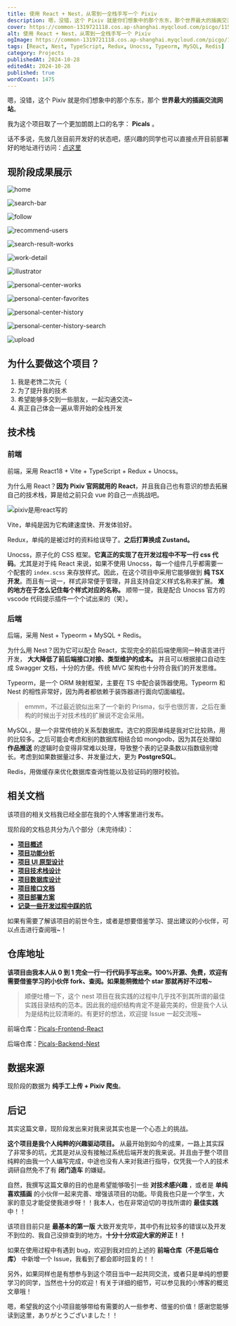 ```yaml
---
title: 使用 React + Nest，从零到一全栈手写一个 Pixiv
description: 嗯，没错，这个 Pixiv 就是你们想象中的那个东东，那个世界最大的插画交流网站。我为这个项目取了一个更加朗朗上口的名字： Picals。
cover: https://common-1319721118.cos.ap-shanghai.myqcloud.com/picgo/115499204.jpg
alt: 使用 React + Nest，从零到一全栈手写一个 Pixiv
ogImage: https://common-1319721118.cos.ap-shanghai.myqcloud.com/picgo/115499204.jpg
tags: [React, Nest, TypeScript, Redux, Unocss, Typeorm, MySQL, Redis]
category: Projects
publishedAt: 2024-10-28
editedAt: 2024-10-28
published: true
wordCount: 1475
---
```


嗯，没错，这个 Pixiv 就是你们想象中的那个东东，那个 **世界最大的插画交流网站**。

我为这个项目取了一个更加朗朗上口的名字： **Picals** 。

话不多说，先放几张目前开发好的状态吧，感兴趣的同学也可以直接点开目前部署好的地址进行访问：[点这里](https://www.picals.moe)

## 现阶段成果展示

![home](https://common-1319721118.cos.ap-shanghai.myqcloud.com/picgo/home.png)

![search-bar](https://common-1319721118.cos.ap-shanghai.myqcloud.com/picgo/search-bar.png)

![follow](https://common-1319721118.cos.ap-shanghai.myqcloud.com/picgo/follow.png)

![recommend-users](https://common-1319721118.cos.ap-shanghai.myqcloud.com/picgo/recommend-users.png)

![search-result-works](https://common-1319721118.cos.ap-shanghai.myqcloud.com/picgo/search-result-works.png)

![work-detail](https://common-1319721118.cos.ap-shanghai.myqcloud.com/picgo/work-detail.png)

![illustrator](https://common-1319721118.cos.ap-shanghai.myqcloud.com/picgo/illustrator.png)

![personal-center-works](https://common-1319721118.cos.ap-shanghai.myqcloud.com/picgo/personal-center-works.png)

![personal-center-favorites](https://common-1319721118.cos.ap-shanghai.myqcloud.com/picgo/personal-center-favorites.png)

![personal-center-history](https://common-1319721118.cos.ap-shanghai.myqcloud.com/picgo/personal-center-history.png)

![personal-center-history-search](https://common-1319721118.cos.ap-shanghai.myqcloud.com/picgo/personal-center-history-search.png)

![upload](https://common-1319721118.cos.ap-shanghai.myqcloud.com/picgo/upload.png)

## 为什么要做这个项目？

1. 我是老馋二次元（
2. 为了提升我的技术
3. 希望能够多交到一些朋友，一起沟通交流~
4. 真正自己体会一遍从零开始的全栈开发

## 技术栈

### 前端

前端，采用 React18 + Vite + TypeScript + Redux + Unocss。

为什么用 React？**因为 Pixiv 官网就用的 React**，并且我自己也有意识的想去拓展自己的技术栈，算是给之前只会 vue 的自己一点挑战吧。

![pixiv是用react写的](https://common-1319721118.cos.ap-shanghai.myqcloud.com/picgo/image-20240610204733108.png)

Vite，单纯是因为它构建速度快、开发体验好。

Redux，单纯的是被过时的资料给误导了。**之后打算换成 Zustand。**

Unocss，原子化的 CSS 框架。**它真正的实现了在开发过程中不写一行 css 代码**。尤其是对于纯 React 来说，如果不使用 Unocss，每一个组件几乎都需要一个配套的 `index.scss` 来存放样式。因此，在这个项目中采用它能够做到 **纯 TSX 开发**。而且有一说一，样式非常便于管理，并且支持自定义样式名称来扩展。 **难的地方在于怎么记住每个样式对应的名称。** 顺带一提，我是配合 Unocss 官方的 vscode 代码提示插件一个个试出来的（笑）。

### 后端

后端，采用 Nest + Typeorm + MySQL + Redis。

为什么用 Nest？因为它可以配合 React，实现完全的前后端使用同一种语言进行开发， **大大降低了前后端接口对接、类型维护的成本。** 并且可以根据接口自动生成 Swagger 文档，十分的方便。传统 MVC 架构也十分符合我们的开发思维。

Typeorm，是一个 ORM 映射框架，主要在 TS 中配合装饰器使用。Typeorm 和 Nest 的相性非常好，因为两者都依赖于装饰器进行面向切面编程。

> emmm，不过最近貌似出来了一个新的 Prisma，似乎也很厉害，之后在重构的时候出于对技术栈的扩展说不定会采用。

MySQL，是一个非常传统的关系型数据库。选它的原因单纯是我对它比较熟，用的比较多。之后可能会考虑和别的数据库相结合如 mongodb，因为其在处理如 **作品推送** 的逻辑时会变得非常难以处理，导致整个表的记录条数以指数级别增长。考虑到如果数据量过多、并发量过大，更为 **PostgreSQL**。

Redis，用做缓存来优化数据库查询性能以及验证码的限时校验。

## 相关文档

该项目的相关文档我已经全部在我的个人博客里进行发布。

现阶段的文档总共分为八个部分（未完待续）：

- [**项目概述**](https://nonhana.xyz/2024/03/12/picals-about/Picals%E9%A1%B9%E7%9B%AE%E6%A6%82%E8%BF%B0/)
- [**项目功能分析**](https://nonhana.xyz/2024/03/12/picals-about/Picals%E9%A1%B9%E7%9B%AE%E5%8A%9F%E8%83%BD%E5%88%86%E6%9E%90/)
- [**项目 UI 原型设计**](https://nonhana.xyz/2024/03/12/picals-about/Picals%E9%A1%B9%E7%9B%AEUI%E5%8E%9F%E5%9E%8B%E8%AE%BE%E8%AE%A1/)
- [**项目技术栈设计**](https://nonhana.xyz/2024/03/12/picals-about/Picals%E9%A1%B9%E7%9B%AE%E6%8A%80%E6%9C%AF%E6%A0%88%E8%AE%BE%E8%AE%A1/)
- [**项目数据库设计**](https://nonhana.xyz/2024/03/15/picals-about/Picals%E6%95%B0%E6%8D%AE%E5%BA%93%E8%AE%BE%E8%AE%A1%E6%96%87%E6%A1%A3/)
- [**项目接口文档**](https://picals.apifox.cn)
- [**项目部署方案**](https://nonhana.xyz/2024/06/03/picals-about/Picals%E9%A1%B9%E7%9B%AE%E9%83%A8%E7%BD%B2%E6%96%B9%E6%A1%88/)
- [**记录一些开发过程中踩的坑**](https://nonhana.xyz/2024/05/23/picals-about/%E8%AE%B0%E5%BD%95%E4%B8%80%E4%BA%9B%E5%BC%80%E5%8F%91%E8%BF%87%E7%A8%8B%E4%B8%AD%E8%B8%A9%E7%9A%84%E5%9D%91/)

如果有需要了解该项目的前世今生，或者是想要借鉴学习、提出建议的小伙伴，可以点击进行查阅哦~！

## 仓库地址

**该项目由我本人从 0 到 1 完全一行一行代码手写出来。100%开源、免费，欢迎有需要借鉴学习的小伙伴 fork、查阅。如果能稍微给个 star 那就再好不过啦~**

> 顺便吐槽一下，这个 nest 项目在我实践的过程中几乎找不到其所谓的最佳实践目录结构的范本。因此我的组织结构肯定不是最完美的，但是我个人认为是结构比较清晰的。有更好的想法，欢迎提 Issue 一起交流哦~

前端仓库：[Picals-Frontend-React](https://github.com/nonhana/Picals-Frontend-React)

后端仓库：[Picals-Backend-Nest](https://github.com/nonhana/Picals-Backend-Nest)

## 数据来源

现阶段的数据为 **纯手工上传 + Pixiv 爬虫**。

## 后记

其实这篇文章，现阶段发出来对我来说其实也是一个心态上的挑战。

**这个项目是我个人纯粹的兴趣驱动项目。** 从最开始到如今的成果，一路上其实踩了非常多的坑，尤其是对从没有接触过系统后端开发的我来说。并且由于整个项目纯粹的由我一个人编写完成，中途也没有人来对我进行指导，仅凭我一个人的技术调研自然免不了有 **闭门造车** 的嫌疑。

自然，我撰写这篇文章的目的也是希望能够吸引一些 **对技术感兴趣** ，或者是 **单纯喜欢插画** 的小伙伴一起来完善、增强该项目的功能。毕竟我也只是一个学生，大家的意见才能促使我进步呀！！我本人，也在非常迫切的寻找所谓的 **最佳实践** 中！！

该项目目前只是 **最基本的第一版** 大致开发完毕，其中仍有比较多的错误以及开发不到位的、我自己没排查到的地方。**十分十分欢迎大家的斧正！！**

如果在使用过程中有遇到 bug，欢迎到我对应的上述的 **前端仓库（不是后端仓库）** 中新增一个 Issue，我看到了都会即时回复的！！

另外，如果同样也是有想参与到这个项目当中一起共同交流，或者只是单纯的想要学习的同学，当然也十分的欢迎！有关于详细的细节，可以参见我的小博客的概览文章哦！

嗯，希望我的这个小项目能够带给有需要的人一些参考、借鉴的价值！感谢您能够读到这里，ありがとうございました！！
